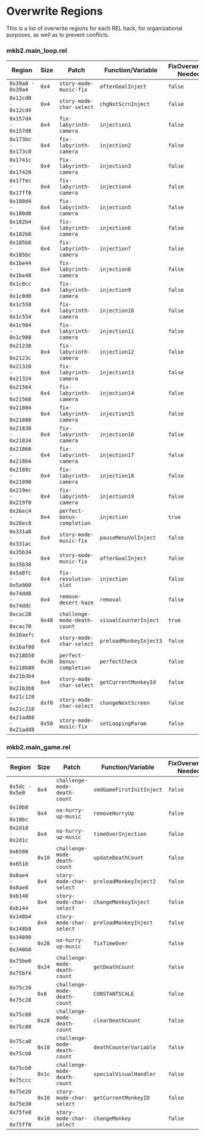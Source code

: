 # Overwrite Regions
This is a list of overwrite regions for each REL hack, for organizational
purposes, as well as to prevent conflicts.

### mkb2.main_loop.rel
Region | Size | Patch | Function/Variable | FixOverwrites Needed
----- | ----- | ----- | ----- | -----
`0x39a0 - 0x39a4` | `0x4` | `story-mode-music-fix` | `afterGoalInject` | `false`
`0x12cd0 - 0x12cd4` | `0x4` | `story-mode-char-select` | `chgNxtScrnInject` | `false`
`0x157d4 - 0x157d8` | `0x4` | `fix-labyrinth-camera` | `injection1` | `false`
`0x173bc - 0x173c0` | `0x4` | `fix-labyrinth-camera` | `injection2` | `false`
`0x1741c - 0x17420` | `0x4` | `fix-labyrinth-camera` | `injection3` | `false`
`0x17fec - 0x17ff0` | `0x4` | `fix-labyrinth-camera` | `injection4` | `false`
`0x180d4 - 0x180d8` | `0x4` | `fix-labyrinth-camera` | `injection5` | `false`
`0x182b4 - 0x182b8` | `0x4` | `fix-labyrinth-camera` | `injection6` | `false`
`0x185b8 - 0x185bc` | `0x4` | `fix-labyrinth-camera` | `injection7` | `false`
`0x1be44 - 0x1be48` | `0x4` | `fix-labyrinth-camera` | `injection8` | `false`
`0x1c0cc - 0x1c0d0` | `0x4` | `fix-labyrinth-camera` | `injection9` | `false`
`0x1c550 - 0x1c554` | `0x4` | `fix-labyrinth-camera` | `injection10` | `false`
`0x1c984 - 0x1c988` | `0x4` | `fix-labyrinth-camera` | `injection11` | `false`
`0x21238 - 0x2123c` | `0x4` | `fix-labyrinth-camera` | `injection12` | `false`
`0x21320 - 0x21324` | `0x4` | `fix-labyrinth-camera` | `injection13` | `false`
`0x21564 - 0x21568` | `0x4` | `fix-labyrinth-camera` | `injection14` | `false`
`0x21804 - 0x21808` | `0x4` | `fix-labyrinth-camera` | `injection15` | `false`
`0x21830 - 0x21834` | `0x4` | `fix-labyrinth-camera` | `injection16` | `false`
`0x21860 - 0x21864` | `0x4` | `fix-labyrinth-camera` | `injection17` | `false`
`0x2188c - 0x21890` | `0x4` | `fix-labyrinth-camera` | `injection18` | `false`
`0x219ec - 0x219f0` | `0x4` | `fix-labyrinth-camera` | `injection19` | `false`
`0x26ec4 - 0x26ec8` | `0x4` | `perfect-bonus-completion` | `injection` | `true`
`0x331a8 - 0x331ac` | `0x4` | `story-mode-music-fix` | `pauseMenuVolInject` | `false`
`0x35b34 - 0x35b38` | `0x4` | `story-mode-music-fix` | `afterGoalInject` | `false`
`0x5a8fc - 0x5a900` | `0x4` | `fix-revolution-slot` | `injection` | `false`
`0x74dd8 - 0x74ddc` | `0x4` | `remove-desert-haze` | `removal` | `false`
`0xcac28 - 0xcac70` | `0x48` | `challenge-mode-death-count` | `visualCounterInject` | `true`
`0x16aefc - 0x16af00` | `0x4` | `story-mode-char-select` | `preloadMonkeyInject3` | `false`
`0x218b50 - 0x218b80` | `0x30` | `perfect-bonus-completion` | `perfectCheck` | `false`
`0x21b3b4 - 0x21b3b8` | `0x4` | `story-mode-char-select` | `getCurrentMonkeyId` | `false`
`0x21c120 - 0x21c210` | `0xf0` | `story-mode-char-select` | `changeNextScreen` | `false`
`0x21ad88 - 0x21add8` | `0x50` | `story-mode-music-fix` | `setLoopingParam` | `false`


### mkb2.main_game.rel
Region | Size | Patch | Function/Variable | FixOverwrites Needed
----- | ----- | ----- | ----- | -----
`0x5dc - 0x5e0` | `0x4` | `challenge-mode-death-count` | `smdGameFirstInitInject` | `false`
`0x10b8 - 0x10bc` | `0x4` | `no-hurry-up-music` | `removeHurryUp` | `false`
`0x2d18 - 0x2d1c` | `0x4` | `no-hurry-up-music` | `timeOverInjection` | `false`
`0x6508 - 0x6518` | `0x10` | `challenge-mode-death-count` | `updateDeathCount` | `false`
`0x8ae4 - 0x8ae8` | `0x4` | `story-mode-char-select` | `preloadMonkeyInject2` | `false`
`0xb140 - 0xb144` | `0x4` | `story-mode-char-select` | `changeMonkeyInject` | `false`
`0x148b4 - 0x148b8` | `0x4` | `story-mode-char-select` | `preloadMonkeyInject` | `false`
`0x34090 - 0x340b8` | `0x28` | `no-hurry-up-music` | `fixTimeOver` | `false`
`0x75be0 - 0x75bf4` | `0x24` | `challenge-mode-death-count` | `getDeathCount` | `false`
`0x75c20 - 0x75c28` | `0x8` | `challenge-mode-death-count` | `CONSTANTSCALE` | `false`
`0x75c60 - 0x75c88` | `0x28` | `challenge-mode-death-count` | `clearDeathCount` | `false`
`0x75ca0 - 0x75cb0` | `0x10` | `challenge-mode-death-count` | `deathCounterVariable` | `false`
`0x75cb0 - 0x75ccc` | `0x1c` | `challenge-mode-death-count` | `specialVisualHandler` | `false`
`0x75e20 - 0x75e30` | `0x10` | `story-mode-char-select` | `getCurrentMonkeyID` | `false`
`0x75fe0 - 0x75ff0` | `0x10` | `story-mode-char-select` | `changeMonkey` | `false`

